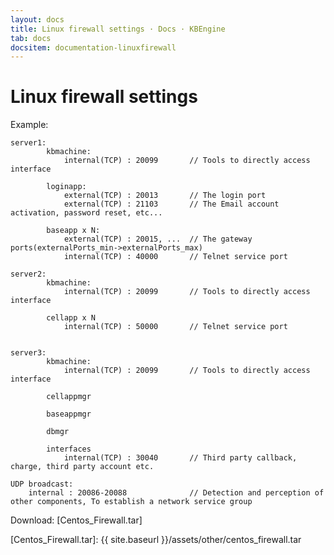 ```yaml
---
layout: docs
title: Linux firewall settings · Docs · KBEngine
tab: docs
docsitem: documentation-linuxfirewall
---
```


Linux firewall settings
====================

Example:

	server1: 
			kbmachine:
				internal(TCP) : 20099		// Tools to directly access interface

			loginapp:
				external(TCP) : 20013		// The login port
				external(TCP) : 21103		// The Email account activation, password reset, etc...

			baseapp x N:
				external(TCP) : 20015, ...	// The gateway ports(externalPorts_min->externalPorts_max)
				internal(TCP) : 40000		// Telnet service port

	server2: 
			kbmachine:
				internal(TCP) : 20099		// Tools to directly access interface

			cellapp x N
				internal(TCP) : 50000		// Telnet service port


	server3: 
			kbmachine:
				internal(TCP) : 20099		// Tools to directly access interface

			cellappmgr

			baseappmgr

			dbmgr

			interfaces
				internal(TCP) : 30040		// Third party callback, charge, third party account etc.

	UDP broadcast: 
		internal : 20086-20088				// Detection and perception of other components, To establish a network service group



Download: 
[Centos_Firewall.tar]



[Centos_Firewall.tar]: {{ site.baseurl }}/assets/other/centos_firewall.tar